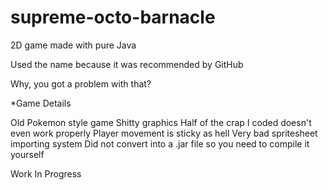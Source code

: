 # supreme-octo-barnacle
2D game made with pure Java

Used the name because it was recommended by GitHub

Why, you got a problem with that?

*Game Details

Old Pokemon style game
Shitty graphics
Half of the crap I coded doesn't even work properly
Player movement is sticky as hell
Very bad spritesheet importing system
Did not convert into a .jar file so you need to compile it yourself

Work In Progress
